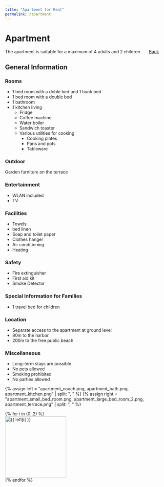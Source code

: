 ```yaml
---
title: "Apartment for Rent"
permalink: /apartment
---
```


Apartment
====

The apartment is suitable for a maximum of 4 adults and 2 children. <a href="{{ site.url }}" style="float: right;">Back</a>

## General Information

### Rooms
* 1 bed room with a doble bed and 1 bunk bed
* 1 bed room with a double bed
* 1 bathroom
* 1 kitchen living
    * Fridge
    * Coffee machine
    * Water boiler
    * Sandwich toaster
    * Various utilities for cooking 
        * Cooking plates
        * Pans and pots
        * Tableware

### Outdoor
Garden furniture on the terrace

### Entertainment
* WLAN included
* TV

### Facilities
* Towels
* bed linen
* Soap and toilet paper
* Clothes hanger
* Air conditioning
* Heating

### Safety
* Fire extinguisher
* First aid kit
* Smoke Detector

### Special Information for Families
* 1 travel bed for children

### Location
* Separate access to the apartment at ground level
* 80m to the harbor
* 200m to the free public beach

### Miscellaneous
* Long-term stays are possible
* No pets allowed
* Smoking prohibited
* No parties allowed


{% assign left = "apartment_couch.png, apartment_bath.png, apartment_kitchen.png" | split: ", " %}
{% assign right = "apartment_small_bed_room.png, apartment_large_bed_room_2.png, apartment_terrace.png" | split: ", " %}
<div class ="image-gallery">
{% for i in (0..2) %}
    <div class="box">
    <a href="{{ site.imagesurl }}{{ left[i] }}">
      <img width=200 height=200 src="{{ site.imagesurl }}{{ left[i] }}" alt="{{ left[i] }}"  class="img-gallery" />
    </a>
    </div>
 {% endfor %}
</div>
